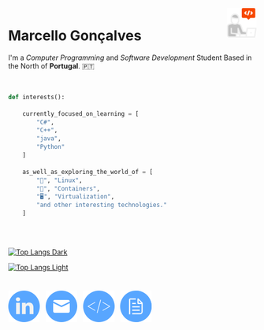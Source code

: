 <img align="right" width="60" height="60" src="https://github.com/Marcello-Goncalves/Marcello-Goncalves/blob/main/GitHub_Profile/programmer.png">

# Marcello Gonçalves

I'm a *Computer Programming* and *Software Development* Student Based in the North of **Portugal**. 🇵🇹

<br>

```python
def interests():
    
    currently_focused_on_learning = [
        "C#",
        "C++",
        "java",
        "Python"
    ]

    as_well_as_exploring_the_world_of = [
        "🐧", "Linux",
        "🐋", "Containers",
        "🖥️", "Virtualization",
        "and other interesting technologies."
    ]
    
```

<br>

[![Top Langs Dark](https://github-readme-stats.vercel.app/api/top-langs/?username=Marcello-Goncalves&layout=compact&theme=dark&border_color=30363d&bg_color=00000000&custom_title=Languages%20Used%20on%20Repositories#gh-dark-mode-only)](https://github.com/anuraghazra/github-readme-stats#gh-dark-mode-only)

[![Top Langs Light](https://github-readme-stats.vercel.app/api/top-langs/?username=Marcello-Goncalves&layout=compact&theme=light&border_color=000000&bg_color=00000000&custom_title=Languages%20Used%20on%20Repositories#gh-light-mode-only)](https://github.com/anuraghazra/github-readme-stats#gh-light-mode-only)

#

[![Linkedin](https://github.com/Marcello-Goncalves/Marcello-Goncalves/blob/main/GitHub_Profile/linkedin64px.png)](https://www.linkedin.com/in/marcello-gon%C3%A7alves-9258211b9/) &nbsp; [![Email](https://github.com/Marcello-Goncalves/Marcello-Goncalves/blob/main/GitHub_Profile/mail64px.png)](mailto:marcellogoncalves.pt@gmail.com) &nbsp; [![Repos](https://github.com/Marcello-Goncalves/Marcello-Goncalves/blob/main/GitHub_Profile/coding64px.png)](https://github.com/Marcello-Goncalves?tab=repositories) &nbsp; [![PRA](https://github.com/Marcello-Goncalves/Marcello-Goncalves/blob/main/GitHub_Profile/file64px.png)](https://marcellomartinsgon.wixsite.com/home)
